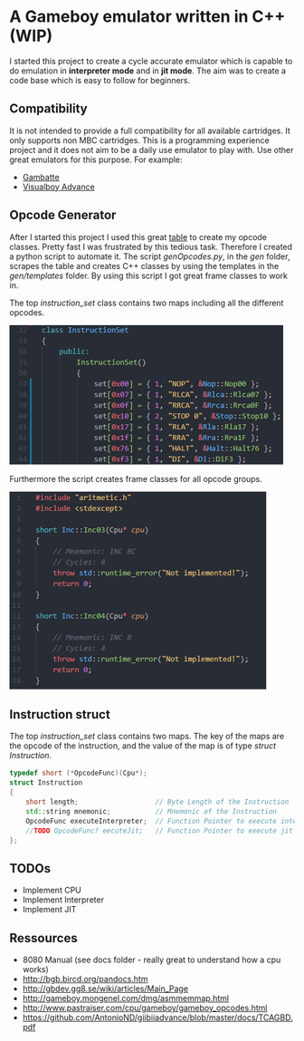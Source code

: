 # A Gameboy emulator written in C++ (WIP)

I started this project to create a cycle accurate emulator which is capable to do emulation in **interpreter mode** and in **jit mode**.
The aim was to create a code base which is easy to follow for beginners.

## Compatibility

It is not intended to provide a full compatibility for all available cartridges. It only supports non MBC cartridges.
This is a programming experience project and it does not aim to be a daily use emulator to play with. 
Use other great emulators for this purpose. For example:
- [Gambatte](https://github.com/sinamas/gambatte)
- [Visualboy Advance](https://github.com/visualboyadvance-m/visualboyadvance-m)

## Opcode Generator

After I started this project I used this great [table](http://www.pastraiser.com/cpu/gameboy/gameboy_opcodes.html) to create my opcode classes.
Pretty fast I was frustrated by this tedious task. Therefore I created a python script to automate it.
The script *genOpcodes.py*, in the *gen* folder, scrapes the table and creates C++ classes by using the templates in the *gen/templates* folder.
By using this script I got great frame classes to work in.

The top *instruction_set* class contains two maps including all the different opcodes.  

![instruction_set](screens/gen-instruction-set.png)

Furthermore the script creates frame classes for all opcode groups.  

![gen-group](screens/gen-group.png)

## Instruction struct

The top *instruction_set* class contains two maps. The key of the maps are the opcode of the instruction,
and the value of the map is of type *struct Instruction*.

```cpp
typedef short (*OpcodeFunc)(Cpu*);
struct Instruction
{
    short length;                   // Byte Length of the Instruction
    std::string mnemonic;           // Mnemonic of the Instruction
    OpcodeFunc executeInterpreter;  // Function Pointer to execute interpreter mode for given opcode
    //TODO OpcodeFunc? eecuteJit;   // Function Pointer to execute jit mode for given opcode
};
```

## TODOs
- Implement CPU
- Implement Interpreter
- Implement JIT

## Ressources

- 8080 Manual (see docs folder - really great to understand how a cpu works)
- http://bgb.bircd.org/pandocs.htm
- http://gbdev.gg8.se/wiki/articles/Main_Page
- http://gameboy.mongenel.com/dmg/asmmemmap.html
- http://www.pastraiser.com/cpu/gameboy/gameboy_opcodes.html
- https://github.com/AntonioND/giibiiadvance/blob/master/docs/TCAGBD.pdf